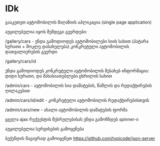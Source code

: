 # IDk

გააკეთეთ ავტომობილის მაღაზიის აპლიკაცია (single page application)

აუცილებელია იყოს შემდეგი გვერდები:

/gallery/cars - უნდა გამოდიოდეს ავტომობილები სიის სახით (პატარა სურათი + მოკლე დასახელება)
კონკრეტული ავტომობილის დათვალიერების გვერდი

/gallery/cars/id

უნდა გამოდიოდეს კონკრეტული ავტომობილის შესახებ ინფორმაცია:
დიდი სურათი, და მახასიათებლები ცხრილის სახით

/admin/cars - ავტომობილის სია დამატების, წაშლის და რედაქტირების ღილაკებით

/admin/cars/id/edit - კონკრეტული ავტომობილის რედაქტირებისთვის

/admin/cars/new - ახალი ავტომობილის დამატების ფორმა

ყველა ajax რექუესტის შესრულებისას უნდა გამოჩნდეს spinner-ი

აუცილებელია სერვისების გამოყენება

ბექენდის მაგივრად გამოიყენეთ https://github.com/typicode/json-server
